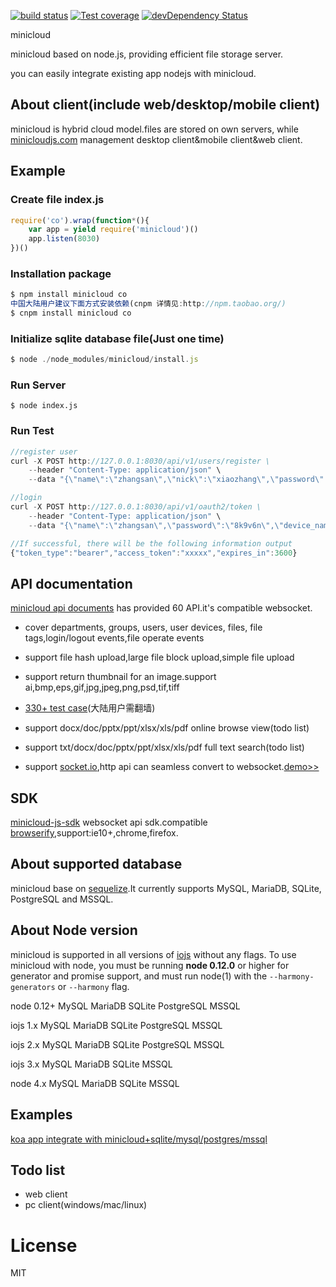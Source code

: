 
  [![build status][travis-image]][travis-url]
  [![Test coverage][coveralls-image]][coveralls-url]
  [![devDependency Status](https://david-dm.org/atom/electron/dev-status.svg)](https://david-dm.org/minicloud/minicloud#info=devDependencies)
  
  minicloud

  minicloud based on node.js, providing efficient file storage server.

  you can easily integrate existing app nodejs with minicloud.

## About client(include web/desktop/mobile client)

  minicloud is hybrid cloud model.files are stored on own servers, while [minicloudjs.com](http://minicloudjs.com) management desktop client&mobile client&web client.

## Example

### Create file index.js
```js
require('co').wrap(function*(){
	var app = yield require('minicloud')()
	app.listen(8030)
})()

```
### Installation package
```js
$ npm install minicloud co
中国大陆用户建议下面方式安装依赖(cnpm 详情见:http://npm.taobao.org/)
$ cnpm install minicloud co
```

### Initialize sqlite database file(Just one time)
```js
$ node ./node_modules/minicloud/install.js 
```
### Run Server
```
$ node index.js 
```
### Run Test
```js
//register user
curl -X POST http://127.0.0.1:8030/api/v1/users/register \
    --header "Content-Type: application/json" \
    --data "{\"name\":\"zhangsan\",\"nick\":\"xiaozhang\",\"password\":\"8k9v6n\",\"email\":\"zhangsan@minicloudjs.com\"}"

//login 
curl -X POST http://127.0.0.1:8030/api/v1/oauth2/token \
    --header "Content-Type: application/json" \
    --data "{\"name\":\"zhangsan\",\"password\":\"8k9v6n\",\"device_name\":\"test-pc\"}"

//If successful, there will be the following information output
{"token_type":"bearer","access_token":"xxxxx","expires_in":3600}

```


## API documentation

[minicloud api documents](https://minicloud.readme.io/docs) has provided 60 API.it's compatible websocket.

- cover departments, groups, users, user devices, files, file tags,login/logout events,file operate events

- support file hash upload,large file block upload,simple file upload

- support return thumbnail for an image.support ai,bmp,eps,gif,jpg,jpeg,png,psd,tif,tiff

- [330+ test case](https://travis-ci.org/minicloud/minicloud)(大陆用户需翻墙)

- support docx/doc/pptx/ppt/xlsx/xls/pdf online browse view(todo list)

- support txt/docx/doc/pptx/ppt/xlsx/xls/pdf full text search(todo list)

- support [socket.io](https://socket.io),http api can seamless convert to websocket.[demo>>](https://minicloud.readme.io/docs/how-to-use-websocket)

## SDK

[minicloud-js-sdk](https://github.com/minicloud/minicloud-js-sdk) websocket api sdk.compatible [browserify](https://www.npmjs.com/package/browserify),support:ie10+,chrome,firefox.

## About supported database

 minicloud base on [sequelize](https://github.com/sequelize/sequelize).It currently supports MySQL, MariaDB, SQLite, PostgreSQL and MSSQL. 

## About Node version

minicloud is supported in all versions of [iojs](https://iojs.org) without any flags.
To use minicloud with node, you must be running __node 0.12.0__ or higher for generator and promise support, and must run node(1)
  with the `--harmony-generators` or `--harmony` flag.

node 0.12+ MySQL MariaDB SQLite PostgreSQL MSSQL

iojs 1.x   MySQL MariaDB SQLite PostgreSQL MSSQL

iojs 2.x   MySQL MariaDB SQLite PostgreSQL MSSQL

iojs 3.x   MySQL MariaDB SQLite MSSQL

node 4.x   MySQL MariaDB SQLite MSSQL

## Examples

[koa app integrate with minicloud+sqlite/mysql/postgres/mssql](https://github.com/minicloud/minicloud-example)


## Todo list
 
- web client
- pc client(windows/mac/linux)

# License

  MIT
 
[travis-image]: https://img.shields.io/travis/minicloud/minicloud/master.svg?style=flat-square
[travis-url]: https://travis-ci.org/minicloud/minicloud 
[coveralls-image]: https://img.shields.io/coveralls/minicloud/minicloud/master.svg?style=flat-square
[coveralls-url]: https://coveralls.io/r/minicloud/minicloud?branch=master